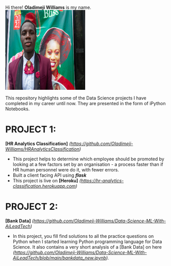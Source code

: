 Hi there!
**Oladimeji Williams** is my name.
<img src="https://github.com/Oladimeji-Williams/images/blob/92408ff899d0ae4eb777d4e95b1c7858979eea10/IMG_1262.jpg" width = "250" height="250"/>

This repository highlights some of the Data Science projects I have completed in my career until now. They are presented in the form of iPython Notebooks.

# PROJECT 1: 
  **[HR Analytics Classification]** _(https://github.com/Oladimeji-Williams/HRAnalyticsClassification)_
  * This project helps to determine which employee should be promoted by looking at a few factors set by an
organisation - a process faster than if HR human personnel were do it, with fewer errors.
  * Built a client facing API using **_flask_**
  * This project is live on **[Heroku]** _(https://hr-analytics-classification.herokuapp.com)_

# PROJECT 2:
  **[Bank Data]** _(https://github.com/Oladimeji-Williams/Data-Science-ML-With-AiLeadTech)_
  * In this project, you fill find solutions to all the practice questions on Python when I started learning Python programming language for Data Science. It also contains a very short analysis of a [Bank Data] on here _(https://github.com/Oladimeji-Williams/Data-Science-ML-With-AiLeadTech/blob/main/bankdata_new.ipynb)._
